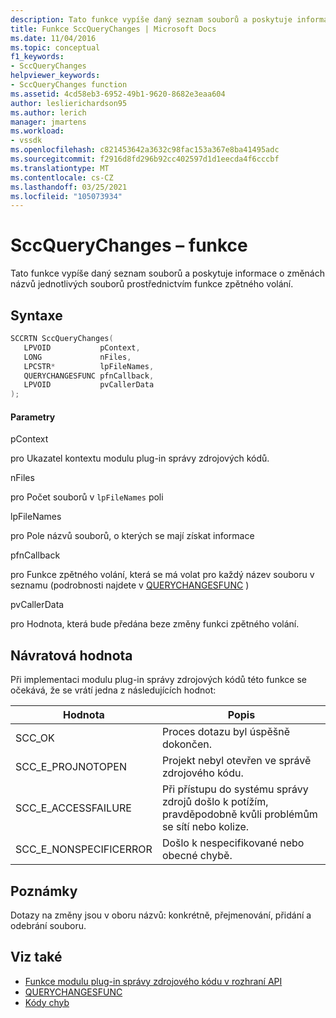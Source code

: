 ```yaml
---
description: Tato funkce vypíše daný seznam souborů a poskytuje informace o změnách názvů jednotlivých souborů prostřednictvím funkce zpětného volání.
title: Funkce SccQueryChanges | Microsoft Docs
ms.date: 11/04/2016
ms.topic: conceptual
f1_keywords:
- SccQueryChanges
helpviewer_keywords:
- SccQueryChanges function
ms.assetid: 4cd58eb3-6952-49b1-9620-8682e3eaa604
author: leslierichardson95
ms.author: lerich
manager: jmartens
ms.workload:
- vssdk
ms.openlocfilehash: c821453642a3632c98fac153a367e8ba41495adc
ms.sourcegitcommit: f2916d8fd296b92cc402597d1d1eecda4f6cccbf
ms.translationtype: MT
ms.contentlocale: cs-CZ
ms.lasthandoff: 03/25/2021
ms.locfileid: "105073934"
---
```

# <a name="sccquerychanges-function"></a>SccQueryChanges – funkce
Tato funkce vypíše daný seznam souborů a poskytuje informace o změnách názvů jednotlivých souborů prostřednictvím funkce zpětného volání.

## <a name="syntax"></a>Syntaxe

```cpp
SCCRTN SccQueryChanges(
   LPVOID           pContext,
   LONG             nFiles,
   LPCSTR*          lpFileNames,
   QUERYCHANGESFUNC pfnCallback,
   LPVOID           pvCallerData
);
```

#### <a name="parameters"></a>Parametry
 pContext

pro Ukazatel kontextu modulu plug-in správy zdrojových kódů.

 nFiles

pro Počet souborů v `lpFileNames` poli

 lpFileNames

pro Pole názvů souborů, o kterých se mají získat informace

 pfnCallback

pro Funkce zpětného volání, která se má volat pro každý název souboru v seznamu (podrobnosti najdete v [QUERYCHANGESFUNC](../extensibility/querychangesfunc.md) )

 pvCallerData

pro Hodnota, která bude předána beze změny funkci zpětného volání.

## <a name="return-value"></a>Návratová hodnota
 Při implementaci modulu plug-in správy zdrojových kódů této funkce se očekává, že se vrátí jedna z následujících hodnot:

|Hodnota|Popis|
|-----------|-----------------|
|SCC_OK|Proces dotazu byl úspěšně dokončen.|
|SCC_E_PROJNOTOPEN|Projekt nebyl otevřen ve správě zdrojového kódu.|
|SCC_E_ACCESSFAILURE|Při přístupu do systému správy zdrojů došlo k potížím, pravděpodobně kvůli problémům se sítí nebo kolize.|
|SCC_E_NONSPECIFICERROR|Došlo k nespecifikované nebo obecné chybě.|

## <a name="remarks"></a>Poznámky
 Dotazy na změny jsou v oboru názvů: konkrétně, přejmenování, přidání a odebrání souboru.

## <a name="see-also"></a>Viz také
- [Funkce modulu plug-in správy zdrojového kódu v rozhraní API](../extensibility/source-control-plug-in-api-functions.md)
- [QUERYCHANGESFUNC](../extensibility/querychangesfunc.md)
- [Kódy chyb](../extensibility/error-codes.md)
